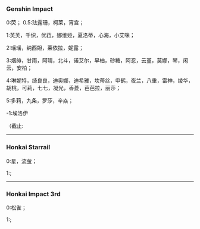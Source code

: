 ### Genshin Impact

0:荧；	0.5:珐露珊，柯莱，宵宫；

1:芙芙，千织，优菈，娜维娅，夏洛蒂，心海，小艾咪；

2:瑶瑶，纳西妲，莱依拉，妮露；

3:烟绯，甘雨，阿晴，北斗，诺艾尔，早柚，砂糖，阿忍，云堇，莫娜，琴，闲云，安柏；

4:琳妮特，绮良良，迪奥娜，迪希雅，坎蒂丝，申鹤，夜兰，八重，雷神，绫华，胡桃，可莉，七七，凝光，香菱，芭芭拉，丽莎；

5:多莉，九条，罗莎，辛焱；

-1:埃洛伊



（截止: 

---

### Honkai Starrail

0:星，流萤；

1:;

---

### Honkai Impact 3rd

0:松雀；

1:;

